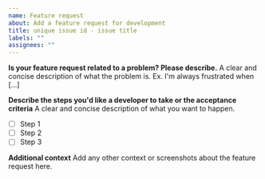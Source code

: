 ```yaml
---
name: Feature request
about: Add a feature request for development
title: unique issue id - issue title
labels: ""
assignees: ""
---
```


**Is your feature request related to a problem? Please describe.**
A clear and concise description of what the problem is. Ex. I'm always frustrated when [...]

**Describe the steps you'd like a developer to take or the acceptance criteria**
A clear and concise description of what you want to happen.

- [ ] Step 1
- [ ] Step 2
- [ ] Step 3

**Additional context**
Add any other context or screenshots about the feature request here.